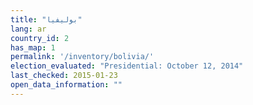 ```yaml
---
title: "بوليفيا"
lang: ar
country_id: 2
has_map: 1
permalink: '/inventory/bolivia/'
election_evaluated: "Presidential: October 12, 2014"
last_checked: 2015-01-23
open_data_information: ""
---
```

